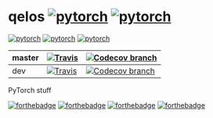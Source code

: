 # qelos [![pytorch](https://img.shields.io/badge/made%20with-pytorch-orange.svg?style=flat-square)](https://img.shields.io/badge/made%20with-pytorch-orange.svg?style=flat-square) [![pytorch](https://img.shields.io/badge/made%20with-python-green.svg?style=flat-square)](https://img.shields.io/badge/made%20with-python-green.svg?style=flat-square)


[![pytorch](https://img.shields.io/badge/has-seq2seq-blue.svg?style=flat-square)]()
[![pytorch](https://img.shields.io/badge/has-GAN-blue.svg?style=flat-square)]()
[![pytorch](https://img.shields.io/badge/has-transformer-blue.svg?style=flat-square)]()


| master | [![Travis](https://img.shields.io/travis/lukovnikov/qelos.svg?branch=master&style=flat-square)](https://travis-ci.org/lukovnikov/qelos)   | [![Codecov branch](https://img.shields.io/codecov/c/github/lukovnikov/qelos/master.svg?style=flat-square)](https://codecov.io/gh/lukovnikov/qelos/branch/master/graph/badge.svg)  |
|--------|---|---|
| dev    | [![Travis](https://img.shields.io/travis/lukovnikov/qelos.svg?branch=dev&style=flat-square)](https://travis-ci.org/lukovnikov/qelos)  | [![Codecov branch](https://img.shields.io/codecov/c/github/lukovnikov/qelos/dev.svg?style=flat-square)](https://codecov.io/gh/lukovnikov/qelos/branch/dev/graph/badge.svg)  |


PyTorch stuff



[![forthebadge](http://forthebadge.com/images/badges/built-with-love.svg)](http://forthebadge.com)
[![forthebadge](http://forthebadge.com/images/badges/gluten-free.svg)](http://forthebadge.com)
[![forthebadge](http://forthebadge.com/images/badges/no-ragrets.svg)](http://forthebadge.com)
[![forthebadge](http://forthebadge.com/images/badges/winter-is-coming.svg)](http://forthebadge.com)

